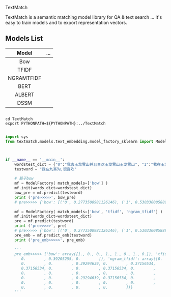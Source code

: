 
TextMatch

TextMatch is a semantic matching model library for QA & text search ...  It's easy to train models and to export representation vectors.


## Models List

|                 Model                  | ...                                                                                                                                                           |
| :------------------------------------: | :-------------------------------------------------------------------------------------------------------------------------------------------------------------- |
|  Bow  |  |
| TFIDF |  |
| NGRAMTFIDF     |  |
| BERT    |  |
| ALBERT  |  |
| DSSM    |  |


## 
```
cd TextMatch
export PYTHONPATH=${PYTHONPATH}:../TextMatch
```

```python

import sys
from textmatch.models.text_embedding.model_factory_sklearn import ModelFactory



if __name__ == '__main__':
    wordstest_dict = {"0":"我去玉龙雪山并且喜欢玉龙雪山玉龙雪山", "1":"我在玉龙雪山并且喜欢玉龙雪山", "2":"我在九寨沟", "3":"你好"}   #["我去玉龙雪山并且喜欢玉龙雪山玉龙雪山","我在玉龙雪山并且喜欢玉龙雪山","我在九寨沟"]
    testword = "我在九寨沟,很喜欢"
    
    # 基于bow
    mf = ModelFactory( match_models=['bow'] )
    mf.init(words_dict=wordstest_dict)
    bow_pre = mf.predict(testword)
    print ('pre>>>>>', bow_pre) 
    # pre>>>>> {'bow': [('0', 0.2773500981126146), ('1', 0.5303300858899106), ('2', 0.8660254037844388), ('3', 0.0)]}
    
    mf = ModelFactory( match_models=['bow', 'tfidf', 'ngram_tfidf'] )
    mf.init(words_dict=wordstest_dict)
    pre = mf.predict(testword)
    print ('pre>>>>>', pre) 
    # pre>>>>> {'bow': [('0', 0.2773500981126146), ('1', 0.5303300858899106), ('2', 0.8660254037844388), ('3', 0.0)], 'tfidf': [('0', 0.2201159065358879), ('1', 0.46476266418455736), ('2', 0.8749225357988296), ('3', 0.0)], 'ngram_tfidf': [('0', 0.035719486884261346), ('1', 0.09654705406841395), ('2', 0.9561288696241232), ('3', 0.0)]}
    pre_emb = mf.predict_emb(testword)
    print ('pre_emb>>>>>', pre_emb) 
    
    '''
    pre_emb>>>>> {'bow': array([1., 0., 0., 1., 1., 0., 1., 0.]), 'tfidf': array([0.61422608, 0.        , 0.        , 0.4842629 , 0.4842629 ,
       0.        , 0.39205255, 0.        ]), 'ngram_tfidf': array([0.        , 0.        , 0.37156534, 0.37156534, 0.        ,
       0.        , 0.        , 0.29294639, 0.        , 0.37156534,
       0.37156534, 0.        , 0.        , 0.37156534, 0.        ,
       0.        , 0.        , 0.        , 0.        , 0.        ,
       0.        , 0.        , 0.29294639, 0.37156534, 0.        ,
       0.        , 0.        , 0.        , 0.        , 0.        ,
       0.        , 0.        , 0.        , 0.        ])}
    '''
```

